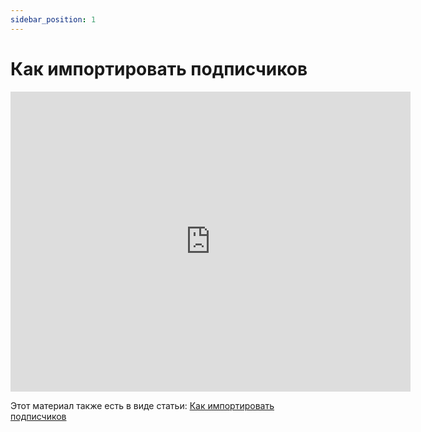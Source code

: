 ```yaml
---
sidebar_position: 1
---
```


# Как импортировать подписчиков

<iframe
    width="640"
    height="480"
    src="https://www.youtube.com/embed/4WKN2CRsiUc"
    frameborder="0"
    allow="autoplay; encrypted-media"
    allowfullscreen
>
</iframe>

Этот материал также есть в виде статьи: [Как импортировать подписчиков](/docs/subscribers/import-and-export/how-to-import-subscribers.md)